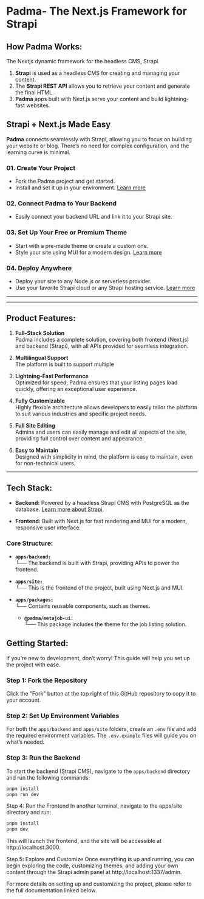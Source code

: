 
# Padma- The Next.js Framework for Strapi 


## How Padma Works:

The Nextjs dynamic framework for the headless CMS, Strapi.

1. **Strapi** is used as a headless CMS for creating and managing your content.
2. The **Strapi REST API** allows you to retrieve your content and generate the final HTML.
3. **Padma** apps built with Next.js serve your content and build lightning-fast websites.

## Strapi + Next.js Made Easy

**Padma** connects seamlessly with Strapi, allowing you to focus on building your website or blog. There’s no need for complex configuration, and the learning curve is minimal.

### 01. Create Your Project
- Fork the Padma project and get started.
- Install and set it up in your environment.
[Learn more](#)

### 02. Connect Padma to Your Backend
- Easily connect your backend URL and link it to your Strapi site.

### 03. Set Up Your Free or Premium Theme
- Start with a pre-made theme or create a custom one.
- Style your site using MUI for a modern design.
[Learn more](#)

### 04. Deploy Anywhere
- Deploy your site to any Node.js or serverless provider.
- Use your favorite Strapi cloud or any Strapi hosting service.
[Learn more](#)

---

---

## **Product Features:**

1. **Full-Stack Solution**  
   Padma includes a complete solution, covering both frontend (Next.js) and backend (Strapi), with all APIs provided for seamless integration.
   
2. **Multilingual Support**  
   The platform is built to support multiple 
   
3. **Lightning-Fast Performance**  
   Optimized for speed, Padma ensures that your listing pages load quickly, offering an exceptional user experience.
   
4. **Fully Customizable**  
   Highly flexible architecture allows developers to easily tailor the platform to suit various industries and specific project needs.
   
5. **Full Site Editing**  
   Admins and users can easily manage and edit all aspects of the site, providing full control over content and appearance.
   
   
10. **Easy to Maintain**  
    Designed with simplicity in mind, the platform is easy to maintain, even for non-technical users.

---

## **Tech Stack:**

- **Backend:**  Powered by a headless Strapi CMS with PostgreSQL as the database. [Learn more about Strapi](https://strapi.io/documentation).
   
- **Frontend:**  Built with Next.js for fast rendering and MUI for a modern, responsive user interface.

### **Core Structure:**

- **`apps/backend:`**  
  └── The backend is built with Strapi, providing APIs to power the frontend.

- **`apps/site:`**  
  └── This is the frontend of the project, built using Next.js and MUI.

- **`apps/packages:`**  
  └── Contains reusable components, such as themes.

    - **`@padma/metajob-ui:`**  
      └── This package includes the theme for the job listing solution.

## **Getting Started:**

If you’re new to development, don’t worry! This guide will help you set up the project with ease.

### Step 1: Fork the Repository
Click the "Fork" button at the top right of this GitHub repository to copy it to your account.

### Step 2: Set Up Environment Variables
For both the `apps/backend` and `apps/site` folders, create an `.env` file and add the required environment variables. The `.env.example` files will guide you on what’s needed.

### Step 3: Run the Backend
To start the backend (Strapi CMS), navigate to the `apps/backend` directory and run the following commands:

```bash
pnpm install
pnpm run dev
```

Step 4: Run the Frontend
In another terminal, navigate to the apps/site directory and run:

```bash
pnpm install
pnpm dev
```
This will launch the frontend, and the site will be accessible at http://localhost:3000.

Step 5: Explore and Customize
Once everything is up and running, you can begin exploring the code, customizing themes, and adding your own content through the Strapi admin panel at http://localhost:1337/admin.

For more details on setting up and customizing the project, please refer to the full documentation linked below.



